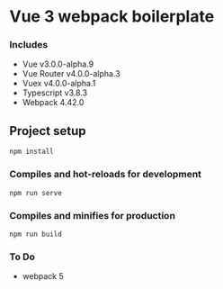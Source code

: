 # Vue 3 webpack boilerplate

### Includes

- Vue v3.0.0-alpha.9
- Vue Router v4.0.0-alpha.3
- Vuex v4.0.0-alpha.1
- Typescript v3.8.3
- Webpack 4.42.0


## Project setup
```
npm install
```

### Compiles and hot-reloads for development
```
npm run serve
```

### Compiles and minifies for production
```
npm run build
```

### To Do
- webpack 5
